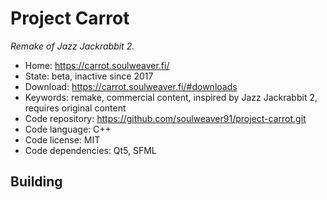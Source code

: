 # Project Carrot

_Remake of Jazz Jackrabbit 2._

- Home: https://carrot.soulweaver.fi/
- State: beta, inactive since 2017
- Download: https://carrot.soulweaver.fi/#downloads
- Keywords: remake, commercial content, inspired by Jazz Jackrabbit 2, requires original content
- Code repository: https://github.com/soulweaver91/project-carrot.git
- Code language: C++
- Code license: MIT
- Code dependencies: Qt5, SFML

## Building
